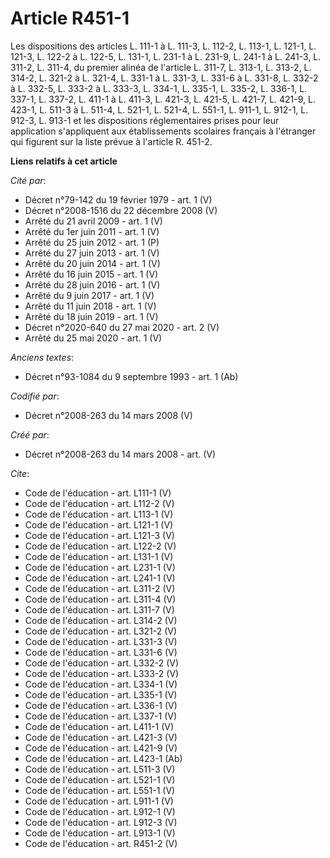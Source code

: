 # Article R451-1

Les dispositions des articles L. 111-1 à L. 111-3, L. 112-2, L. 113-1, L. 121-1, L. 121-3, L. 122-2 à L. 122-5, L. 131-1, L.
231-1 à L. 231-9, L. 241-1 à L. 241-3, L. 311-2, L. 311-4, du premier alinéa de l'article L. 311-7, L. 313-1, L. 313-2, L.
314-2, L. 321-2 à L. 321-4, L. 331-1 à L. 331-3, L. 331-6 à L. 331-8, L. 332-2 à L. 332-5, L. 333-2 à L. 333-3, L. 334-1, L.
335-1, L. 335-2, L. 336-1, L. 337-1, L. 337-2, L. 411-1 à L. 411-3, 
L. 421-3, L. 421-5, L. 421-7, L. 421-9, L. 423-1, L. 511-3 à L. 511-4, 
L. 521-1, L. 521-4, L. 551-1, 
L. 911-1, L. 912-1, L. 912-3, L. 913-1 et les dispositions réglementaires prises pour leur application s'appliquent aux
établissements scolaires français à l'étranger qui figurent sur la liste prévue à l'article R. 451-2.

**Liens relatifs à cet article**

_Cité par_:

  - Décret n°79-142 du 19 février 1979 - art. 1 (V)
  - Décret n°2008-1516 du 22 décembre 2008 (V)
  - Arrêté du 21 avril 2009 - art. 1 (V)
  - Arrêté du 1er juin 2011 - art. 1 (V)
  - Arrêté du 25 juin 2012 - art. 1 (P)
  - Arrêté du 27 juin 2013 - art. 1 (V)
  - Arrêté du 20 juin 2014 - art. 1 (V)
  - Arrêté du 16 juin 2015 - art. 1 (V)
  - Arrêté du 28 juin 2016 - art. 1 (V)
  - Arrêté du 9 juin 2017 - art. 1 (V)
  - Arrêté du 11 juin 2018 - art. 1 (V)
  - Arrêté du 18 juin 2019 - art. 1 (V)
  - Décret n°2020-640 du 27 mai 2020 - art. 2 (V)
  - Arrêté du 25 mai 2020 - art. 1 (V)

_Anciens textes_:

  - Décret n°93-1084 du 9 septembre 1993 - art. 1 (Ab)

_Codifié par_:

  - Décret n°2008-263 du 14 mars 2008 (V)

_Créé par_:

  - Décret n°2008-263 du 14 mars 2008 - art. (V)

_Cite_:

  - Code de l'éducation - art. L111-1 (V)
  - Code de l'éducation - art. L112-2 (V)
  - Code de l'éducation - art. L113-1 (V)
  - Code de l'éducation - art. L121-1 (V)
  - Code de l'éducation - art. L121-3 (V)
  - Code de l'éducation - art. L122-2 (V)
  - Code de l'éducation - art. L131-1 (V)
  - Code de l'éducation - art. L231-1 (V)
  - Code de l'éducation - art. L241-1 (V)
  - Code de l'éducation - art. L311-2 (V)
  - Code de l'éducation - art. L311-4 (V)
  - Code de l'éducation - art. L311-7 (V)
  - Code de l'éducation - art. L314-2 (V)
  - Code de l'éducation - art. L321-2 (V)
  - Code de l'éducation - art. L331-3 (V)
  - Code de l'éducation - art. L331-6 (V)
  - Code de l'éducation - art. L332-2 (V)
  - Code de l'éducation - art. L333-2 (V)
  - Code de l'éducation - art. L334-1 (V)
  - Code de l'éducation - art. L335-1 (V)
  - Code de l'éducation - art. L336-1 (V)
  - Code de l'éducation - art. L337-1 (V)
  - Code de l'éducation - art. L411-1 (V)
  - Code de l'éducation - art. L421-3 (V)
  - Code de l'éducation - art. L421-9 (V)
  - Code de l'éducation - art. L423-1 (Ab)
  - Code de l'éducation - art. L511-3 (V)
  - Code de l'éducation - art. L521-1 (V)
  - Code de l'éducation - art. L551-1 (V)
  - Code de l'éducation - art. L911-1 (V)
  - Code de l'éducation - art. L912-1 (V)
  - Code de l'éducation - art. L912-3 (V)
  - Code de l'éducation - art. L913-1 (V)
  - Code de l'éducation - art. R451-2 (V)
